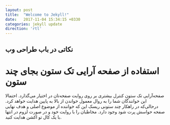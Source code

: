 ```yaml
---
layout: post
title:  "Welcome to Jekyll!"
date:   2017-11-04 15:34:15 +0330
categories: jekyll update
direction: 'rtl'
---
```


## نکاتی در باب طراحی وب

# استفاده از صفحه آرایی تک ستون بجای چند ستون

صفحه‌آرایی تک ستون کنترل بیشتری بر روی روایت صفحه‌تان در اختیار می‌گذارد. احتمالا این خوانندگان شما را به روال معمول خواندن از بالا به پایین هدایت خواهد کرد. درحالی‌که در راهکار چند ستونی ریسک این که خواننده از موضوع اصلی و هدف نهایی صفحه حواسش پرت شود وجود دارد. مخاطبان را با روایت خود و در صورت لزوم در انتها با یک کال تو اکشن هدایت کنید.

